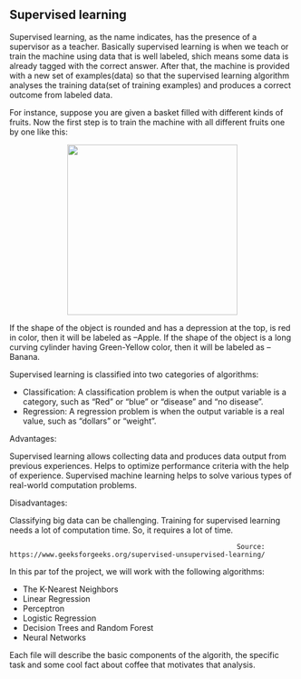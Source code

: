 ## Supervised learning

Supervised learning, as the name indicates, has the presence of a supervisor as a teacher. Basically supervised learning is when we teach or train the 
machine using data that is well labeled, shich means some data is already tagged with the correct answer. After that, the machine is provided with a new 
set of examples(data) so that the supervised learning algorithm analyses the training data(set of training examples) and produces a correct outcome from 
labeled data. 

For instance, suppose you are given a basket filled with different kinds of fruits. Now the first step is to train the machine with all different fruits 
one by one like this: 

<p align="center">
  <img width="300" height="300" src="https://user-images.githubusercontent.com/97799358/163894955-56e474b0-c419-478a-82d8-fc8a9b074271.png">
</p>

If the shape of the object is rounded and has a depression at the top, is red in color, then it will be labeled as –Apple.
If the shape of the object is a long curving cylinder having Green-Yellow color, then it will be labeled as –Banana. 

Supervised learning is classified into two categories of algorithms: 
 
- Classification: A classification problem is when the output variable is a category, such as “Red” or “blue” or “disease” and “no disease”.
- Regression: A regression problem is when the output variable is a real value, such as “dollars” or “weight”.

Advantages:

Supervised learning allows collecting data and produces data output from previous experiences.
Helps to optimize performance criteria with the help of experience.
Supervised machine learning helps to solve various types of real-world computation problems.

Disadvantages:

Classifying big data can be challenging.
Training for supervised learning needs a lot of computation time. So, it requires a lot of time.

                                                            Source: https://www.geeksforgeeks.org/supervised-unsupervised-learning/
                                                                                        
In this par tof the project, we will work with the following algorithms:

- The K-Nearest Neighbors
- Linear Regression
- Perceptron
- Logistic Regression
- Decision Trees and Random Forest
- Neural Networks

Each file will describe the basic components of the algorith, the specific task and some cool fact about coffee that motivates that analysis. 

